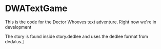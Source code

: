 DWATextGame
===========

This is the code for the Doctor Whooves text adventure. Right now we're in development

The story is found inside story.dedlee and uses the dedlee format from dedalus.]
